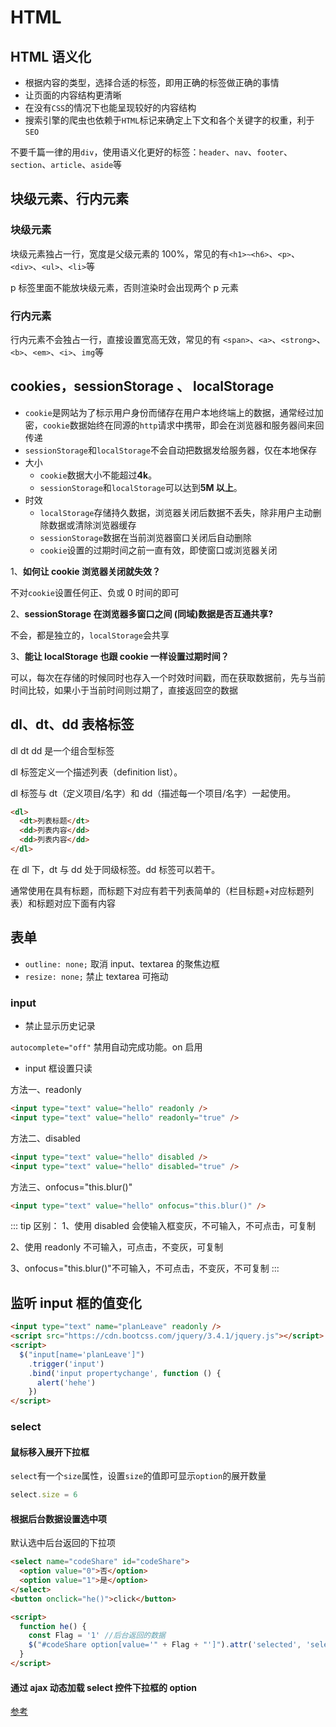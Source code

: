 # HTML

## HTML 语义化

- 根据内容的类型，选择合适的标签，即用正确的标签做正确的事情
- 让页面的内容结构更清晰
- 在没有`CSS`的情况下也能呈现较好的内容结构
- 搜索引擎的爬虫也依赖于`HTML`标记来确定上下文和各个关键字的权重，利于`SEO`

不要千篇一律的用`div`，使用语义化更好的标签：`header`、`nav`、`footer`、`section`、`article`、`aside`等

## 块级元素、行内元素

### 块级元素

块级元素独占一行，宽度是父级元素的 100%，常见的有`<h1>~<h6>`、`<p>`、`<div>`、`<ul>`、`<li>`等

p 标签里面不能放块级元素，否则渲染时会出现两个 p 元素

### 行内元素

行内元素不会独占一行，直接设置宽高无效，常见的有 `<span>`、`<a>`、`<strong>`、`<b>`、`<em>`、`<i>`、`img`等

## cookies，sessionStorage 、 localStorage

- `cookie`是网站为了标示用户身份而储存在用户本地终端上的数据，通常经过加密，`cookie`数据始终在同源的`http`请求中携带，即会在浏览器和服务器间来回传递
- `sessionStorage`和`localStorage`不会自动把数据发给服务器，仅在本地保存
- 大小
  - `cookie`数据大小不能超过**4k**。
  - `sessionStorage`和`localStorage`可以达到**5M 以上**。
- 时效
  - `localStorage`存储持久数据，浏览器关闭后数据不丢失，除非用户主动删除数据或清除浏览器缓存
  - `sessionStorage`数据在当前浏览器窗口关闭后自动删除
  - `cookie`设置的过期时间之前一直有效，即使窗口或浏览器关闭

1、**如何让 cookie 浏览器关闭就失效？**

不对`cookie`设置任何正、负或 0 时间的即可

2、**sessionStorage 在浏览器多窗口之间 (同域)数据是否互通共享?**

不会，都是独立的，`localStorage`会共享

3、**能让 localStorage 也跟 cookie 一样设置过期时间？**

可以，每次在存储的时候同时也存入一个时效时间戳，而在获取数据前，先与当前时间比较，如果小于当前时间则过期了，直接返回空的数据

## dl、dt、dd 表格标签

dl dt dd 是一个组合型标签

dl 标签定义一个描述列表（definition list）。

dl 标签与 dt（定义项目/名字）和 dd（描述每一个项目/名字）一起使用。

```html
<dl>
  <dt>列表标题</dt>
  <dd>列表内容</dd>
  <dd>列表内容</dd>
</dl>
```

在 dl 下，dt 与 dd 处于同级标签。dd 标签可以若干。

通常使用在具有标题，而标题下对应有若干列表简单的（栏目标题+对应标题列表）和标题对应下面有内容

## 表单

- `outline: none;` 取消 input、textarea 的聚焦边框
- `resize: none;` 禁止 textarea 可拖动

### input

- 禁止显示历史记录

`autocomplete="off"` 禁用自动完成功能。on 启用

- input 框设置只读

方法一、readonly

```html
<input type="text" value="hello" readonly />
<input type="text" value="hello" readonly="true" />
```

方法二、disabled

```html
<input type="text" value="hello" disabled />
<input type="text" value="hello" disabled="true" />
```

方法三、onfocus="this.blur()"

```html
<input type="text" value="hello" onfocus="this.blur()" />
```

::: tip 区别：
1、使用 disabled 会使输入框变灰，不可输入，不可点击，可复制

2、使用 readonly 不可输入，可点击，不变灰，可复制

3、onfocus="this.blur()"不可输入，不可点击，不变灰，不可复制
:::

## 监听 input 框的值变化

```html
<input type="text" name="planLeave" readonly />
<script src="https://cdn.bootcss.com/jquery/3.4.1/jquery.js"></script>
<script>
  $("input[name='planLeave']")
    .trigger('input')
    .bind('input propertychange', function () {
      alert('hehe')
    })
</script>
```

### select

#### 鼠标移入展开下拉框

`select`有一个`size`属性，设置`size`的值即可显示`option`的展开数量

```js
select.size = 6
```

#### 根据后台数据设置选中项

默认选中后台返回的下拉项

```html
<select name="codeShare" id="codeShare">
  <option value="0">否</option>
  <option value="1">是</option>
</select>
<button onclick="he()">click</button>

<script>
  function he() {
    const Flag = '1' //后台返回的数据
    $("#codeShare option[value='" + Flag + "']").attr('selected', 'selected')
  }
</script>
```

#### 通过 ajax 动态加载 select 控件下拉框的 option

[参考](https://blog.csdn.net/zhengxiangwen/article/details/46480687)
